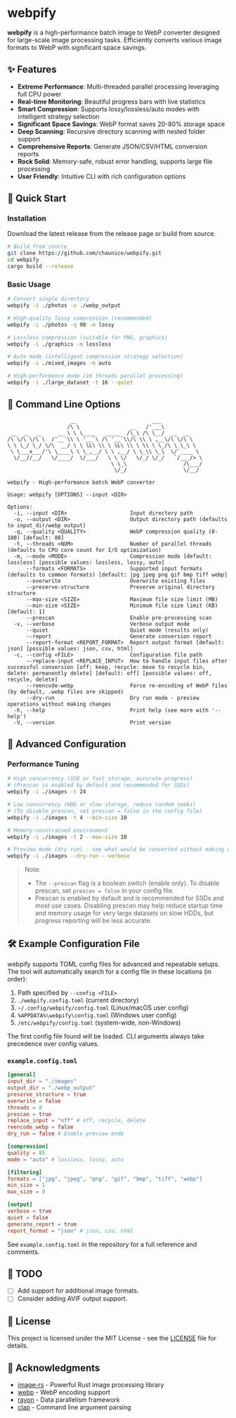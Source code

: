 # webpify

**webpify** is a high-performance batch image to WebP converter designed for large-scale image processing tasks. Efficiently converts various image formats to WebP with significant space savings.

## ✨ Features

- **Extreme Performance**: Multi-threaded parallel processing leveraging full CPU power
- **Real-time Monitoring**: Beautiful progress bars with live statistics
- **Smart Compression**: Supports lossy/lossless/auto modes with intelligent strategy selection
- **Significant Space Savings**: WebP format saves 20-80% storage space
- **Deep Scanning**: Recursive directory scanning with nested folder support
- **Comprehensive Reports**: Generate JSON/CSV/HTML conversion reports
- **Rock Solid**: Memory-safe, robust error handling, supports large file processing
- **User Friendly**: Intuitive CLI with rich configuration options

## 🚀 Quick Start

### Installation

Download the latest release from the release page or build from source.

```bash
# Build from source
git clone https://github.com/chaunice/webpify.git
cd webpify
cargo build --release
```

### Basic Usage

```bash
# Convert single directory
webpify -i ./photos -o ./webp_output

# High-quality lossy compression (recommended)
webpify -i ./photos -q 90 -m lossy

# Lossless compression (suitable for PNG, graphics)
webpify -i ./graphics -m lossless

# Auto mode (intelligent compression strategy selection)
webpify -i ./mixed_images -m auto

# High-performance mode (16 threads parallel processing)
webpify -i ./large_dataset -t 16 --quiet
```

## 📖 Command Line Options

```text
                    __                        ___             
                   /\ \                __   /'___\            
 __  __  __     __ \ \ \____   _____  /\_\ /\ \__/  __  __    
/\ \/\ \/\ \  /'__`\\ \ '__`\ /\ '__`\\/\ \\ \ ,__\/\ \/\ \   
\ \ \_/ \_/ \/\  __/ \ \ \L\ \\ \ \L\ \\ \ \\ \ \_/\ \ \_\ \  
 \ \___x___/'\ \____\ \ \_,__/ \ \ ,__/ \ \_\\ \_\  \/`____ \ 
  \/__//__/   \/____/  \/___/   \ \ \/   \/_/ \/_/   `/___/> \
                                 \ \_\                  /\___/
                                  \/_/                  \/__/ 

webpify - High-performance batch WebP converter

Usage: webpify [OPTIONS] --input <DIR>

Options:
  -i, --input <DIR>                    Input directory path
  -o, --output <DIR>                   Output directory path (defaults to input_dir/webp_output)
  -q, --quality <QUALITY>              WebP compression quality (0-100) [default: 80]
  -t, --threads <NUM>                  Number of parallel threads (defaults to CPU core count for I/O optimization)
  -m, --mode <MODE>                    Compression mode [default: lossless] [possible values: lossless, lossy, auto]
      --formats <FORMATS>              Supported input formats (defaults to common formats) [default: jpg jpeg png gif bmp tiff webp]
      --overwrite                      Overwrite existing files
      --preserve-structure             Preserve original directory structure
      --max-size <SIZE>                Maximum file size limit (MB)
      --min-size <SIZE>                Minimum file size limit (KB) [default: 1]
      --prescan                        Enable pre-processing scan
  -v, --verbose                        Verbose output mode
      --quiet                          Quiet mode (results only)
      --report                         Generate conversion report
      --report-format <REPORT_FORMAT>  Report output format [default: json] [possible values: json, csv, html]
  -c, --config <FILE>                  Configuration file path
      --replace-input <REPLACE_INPUT>  How to handle input files after successful conversion [off: keep, recycle: move to recycle bin, delete: permanently delete] [default: off] [possible values: off, recycle, delete]
      --reencode-webp                  Force re-encoding of WebP files (by default, .webp files are skipped)
      --dry-run                        Dry run mode - preview operations without making changes
  -h, --help                           Print help (see more with '--help')
  -V, --version                        Print version
```

## 🔧 Advanced Configuration

### Performance Tuning

```bash
# High concurrency (SSD or fast storage, accurate progress)
# (Prescan is enabled by default and recommended for SSDs)
webpify -i ./images -t 24

# Low concurrency (HDD or slow storage, reduce random seeks)
# (To disable prescan, set prescan = false in the config file)
webpify -i ./images -t 4 --min-size 10

# Memory-constrained environment
webpify -i ./images -t 2 --max-size 10

# Preview mode (dry run) - see what would be converted without making changes
webpify -i ./images --dry-run --verbose
```

> Note:
>
> - The `--prescan` flag is a boolean switch (enable only). To disable prescan, set `prescan = false` in your config file.
> - Prescan is enabled by default and is recommended for SSDs and most use cases. Disabling prescan may help reduce startup time and memory usage for very large datasets on slow HDDs, but progress reporting will be less accurate.

## 🛠 Example Configuration File

webpify supports TOML config files for advanced and repeatable setups. The tool will automatically search for a config file in these locations (in order):

1. Path specified by `--config <FILE>`
2. `./webpify.config.toml` (current directory)
3. `~/.config/webpify/config.toml` (Linux/macOS user config)
4. `%APPDATA%\webpify\config.toml` (Windows user config)
5. `/etc/webpify/config.toml` (system-wide, non-Windows)

The first config file found will be loaded. CLI arguments always take precedence over config values.

### `example.config.toml`

```toml
[general]
input_dir = "./images"
output_dir = "./webp_output"
preserve_structure = true
overwrite = false
threads = 8
prescan = true
replace_input = "off" # off, recycle, delete
reencode_webp = false
dry_run = false # Enable preview mode

[compression]
quality = 85
mode = "auto" # lossless, lossy, auto

[filtering]
formats = ["jpg", "jpeg", "png", "gif", "bmp", "tiff", "webp"]
min_size = 1
max_size = 0

[output]
verbose = true
quiet = false
generate_report = true
report_format = "json" # json, csv, html
```

See `example.config.toml` in the repository for a full reference and comments.

## 📝 TODO

- [ ] Add support for additional image formats.
- [ ] Consider adding AVIF output support.

## 📄 License

This project is licensed under the MIT License - see the [LICENSE](LICENSE) file for details.

## 🙏 Acknowledgments

- [image-rs](https://github.com/image-rs/image) - Powerful Rust image processing library
- [webp](https://crates.io/crates/webp) - WebP encoding support
- [rayon](https://github.com/rayon-rs/rayon) - Data parallelism framework
- [clap](https://github.com/clap-rs/clap) - Command line argument parsing
